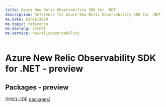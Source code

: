 ```yaml
---
title: Azure New Relic Observability SDK for .NET
description: Reference for Azure New Relic Observability SDK for .NET
ms.date: 03/08/2024
ms.topic: reference
ms.devlang: dotnet
ms.service: newrelicobservability
---
```

# Azure New Relic Observability SDK for .NET - preview
## Packages - preview
[!INCLUDE [packages](new-relic-observability-index.md)]